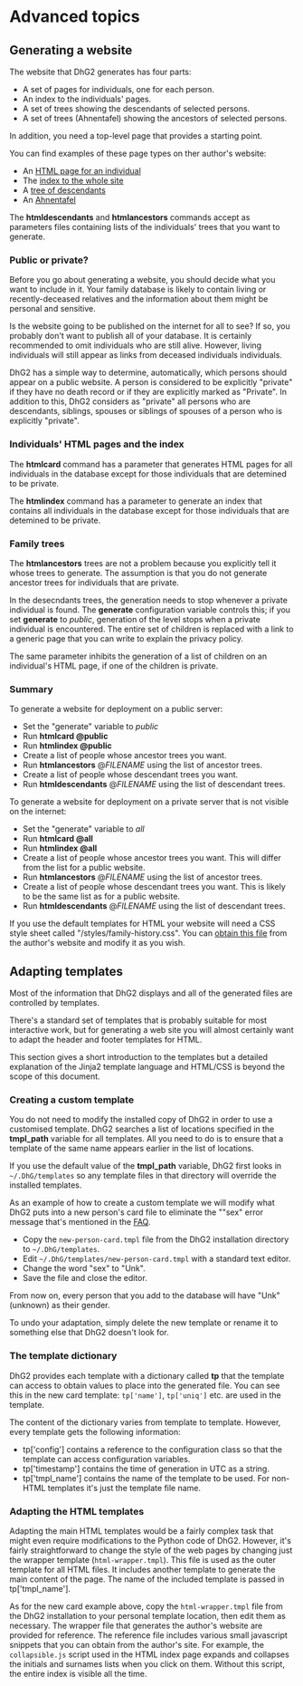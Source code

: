 # Advanced topics

## Generating a website

The website that DhG2 generates has four parts:

* A set of pages for individuals, one for each person.
* An index to the individuals' pages.
* A set of trees showing the descendants of selected persons.
* A set of trees (Ahnentafel) showing the ancestors of selected persons.

In addition, you need a top-level page that provides a starting point.

You can find examples of these page types on ther author's website:

* An [HTML page for an individual](https://thelancashireman.org/family-history/cards/Haworth/JohnHaworth-396.html)
* The [index to the whole site](https://thelancashireman.org/family-history/surname-index.html)
* A [tree of descendants](https://thelancashireman.org/family-history/trees/JohnHaworth-377-descendants.html)
* An [Ahnentafel](https://thelancashireman.org/family-history/trees/JohnHaworth-396-ancestors.html)

The **htmldescendants** and **htmlancestors** commands accept as parameters files containing lists
of the individuals' trees that you want to generate.

### Public or private?

Before you go about generating a website, you should decide what you want to include in it. Your family
database is likely to contain living or recently-deceased relatives and the information about them might
be personal and sensitive.

Is the website going to be published on the internet for all to see? If so, you probably don't want to
publish all of your database. It is certainly recommended to omit individuals who are still alive.
However, living individuals will still appear as links from deceased individuals individuals.

DhG2 has a simple way to determine, automatically, which persons should appear on a public website.
A person is considered to be explicitly "private" if they have no death record or if they are explicitly
marked as "Private". In addition to this, DhG2 considers as "private" all persons who are descendants,
siblings, spouses or siblings of spouses of a person who is explicitly "private".

### Individuals' HTML pages and the index

The **htmlcard** command has a parameter that generates HTML pages for all individuals in the database except
for those individuals that are detemined to be private.

The **htmlindex** command has a parameter to generate an index that contains all individuals in the database except
for those individuals that are detemined to be private.

### Family trees

The **htmlancestors** trees are not a problem because you explicitly tell it whose trees to generate. The
assumption is that you do not generate ancestor trees for individuals that are private.

In the desecndants trees, the generation needs to stop whenever a private individual is found. The
**generate** configuration variable controls this; if you set **generate** to *public*, generation
of the level stops when a private individual is encountered. The entire set of children is replaced
with a link to a generic page that you can write to explain the privacy policy.

The same parameter inhibits the generation of a list of children on an individual's HTML page, if one
of the children is private.

### Summary

To generate a website for deployment on a public server:

* Set the "generate" variable to *public*
* Run **htmlcard @public**
* Run **htmlindex @public**
* Create a list of people whose ancestor trees you want.
* Run **htmlancestors** &#64;*FILENAME* using the list of ancestor trees.
* Create a list of people whose descendant trees you want.
* Run **htmldescendants** &#64;*FILENAME* using the list of descendant trees.

To generate a website for deployment on a private server that is not visible on the internet:

* Set the "generate" variable to *all*
* Run **htmlcard @all**
* Run **htmlindex @all**
* Create a list of people whose ancestor trees you want. This will differ from the list for a public website.
* Run **htmlancestors** &#64;*FILENAME* using the list of ancestor trees.
* Create a list of people whose descendant trees you want. This is likely to be the same list as for a public website.
* Run **htmldescendants** &#64;*FILENAME* using the list of descendant trees.

If you use the default templates for HTML your website will need a CSS style sheet called
"/styles/family-history.css". You can [obtain this file](https://thelancashireman.org/styles/family-history.css)
from the author's website and modify it as you wish.

## Adapting templates

Most of the information that DhG2 displays and all of the generated files are controlled by templates.

There's a standard set of templates that is probably suitable for most interactive work, but for
generating a web site you will almost certainly want to adapt the header and footer templates for HTML.

This section gives a short introduction to the templates but a detailed explanation of the Jinja2
template language and HTML/CSS is beyond the scope of this document.

### Creating a custom template

You do not need to modify the installed copy of DhG2 in order to use a customised template. DhG2
searches a list of locations specified in the **tmpl_path** variable for all templates. All you
need to do is to ensure that a template of the same name appears earlier in the list of locations.

If you use the default value of the **tmpl_path** variable, DhG2 first looks in `~/.DhG/templates`
so any template files in that directory will override the installed templates.

As an example of how to create a custom template we will modify what DhG2 puts into a new person's
card file to eliminate the ""sex" error message that's mentioned in the [FAQ](FAQ.md).

* Copy the `new-person-card.tmpl` file from the DhG2 installation directory to `~/.DhG/templates`.
* Edit `~/.DhG/templates/new-person-card.tmpl` with a standard text editor.
* Change the word "sex" to "Unk".
* Save the file and close the editor.

From now on, every person that you add to the database will have "Unk" (unknown) as their gender.

To undo your adaptation, simply delete the new template or rename it to something else that DhG2 doesn't
look for.

### The template dictionary

DhG2 provides each template with a dictionary called **tp** that the template can access to
obtain values to place into the generated file. You can see this in the new card template:
`tp['name']`, `tp['uniq']` etc. are used in the template.

The content of the dictionary varies from template to template. However, every template gets the
following information:

* tp['config'] contains a reference to the configuration class so that the template can access configuration variables.
* tp['timestamp'] contains the time of generation in UTC as a string.
* tp['tmpl_name'] contains the name of the template to be used. For non-HTML templates it's just the template file name.
   
### Adapting the HTML templates

Adapting the main HTML templates would be a fairly complex task that might even require modifications to the
Python code of DhG2. However, it's fairly straightforward to change the style of the web pages by
changing just the wrapper template (`html-wrapper.tmpl`). This file is used as the outer template for
all HTML files. It includes another template to generate the main content of the page. The name of
the included template is passed in tp['tmpl_name'].

As for the new card example above, copy the `html-wrapper.tmpl` file from the DhG2
installation to your personal template location, then edit them as necessary. The wrapper
file that generates the author's website are provided for reference. The reference file includes
various small javascript snippets that you can obtain from the author's site. For example, the
`collapsible.js` script used in the HTML index page expands and collapses the initials and surnames
lists when you click on them. Without this script, the entire index is visible all the time.
